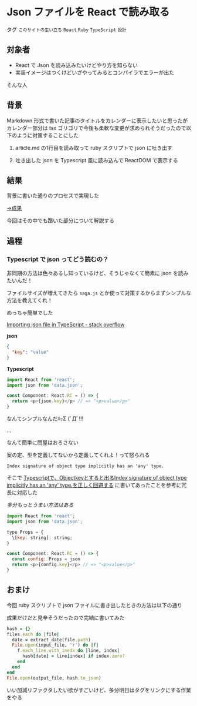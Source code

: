 # Json ファイルを React で読み取る

タグ `このサイトの生い立ち` `React` `Ruby` `TypeScript` `設計`

## 対象者

* React で Json を読み込みたいけどやり方を知らない
* 実装イメージはつくけどいざやってみるとコンパイラでエラーが出た

そんな人

## 背景

Markdown 形式で書いた記事のタイトルをカレンダーに表示したいと思ったがカレンダー部分は tsx ゴリゴリで今後も柔軟な変更が求められそうだったので以下のように対策することにした

 

1. article.md の1行目を読み取って ruby スクリプトで json に吐き出す

2. 吐き出した json を Typescript 風に読み込んで ReactDOM で表示する

 

## 結果

背景に書いた通りのプロセスで実現した

 

[→成果](https://github.com/shimomuh/shimomuh.github.io/commit/23fec03e5f7656ccf9dab360d7d4fe7fd1ec460a)

 

今回はその中でも躓いた部分について解説する

## 過程

### Typescript で json ってどう読むの？

非同期の方法は色々あるし知っているけど、そうじゃなくて簡素に json を読みたいんだ！

ファイルサイズが増えてきたら `saga.js` とか使って対策するからまずシンプルな方法を教えてくれ！

 

めっちゃ簡単でした

[Importing json file in TypeScript - stack overflow](https://stackoverflow.com/questions/49996456/importing-json-file-in-typescript)

 

**json**

```json
{
  "key": "value"
}
```

 

**Typescript**

```javascript
import React from 'react';
import json from 'data.json';

const Component: React.RC = () => {
  return <p>{json.key}</p> // => "<p>value</p>"
}
```

なんてシンプルなんだﾊｯΣ (ﾟДﾟ!!!

 

...

 

なんて簡単に問屋はおろさない

案の定、型を定義してないから定義してくれよ！って怒られる

 

`Index signature of object type implicitly has an 'any' type.`

 

そこで [Typescriptで、Objectkeyとすると出るIndex signature of object type implicitly has an 'any' type.を正しく回避する](https://qiita.com/gonta/items/fb7b9e6d0f12060c27d6) に書いてあったことを参考に冗長に対応した

_多分もっとうまい方法はある_

```javascript
import React from 'react';
import json from 'data.json';

type Props = {
  \[key: string]: string;
}

const Component: React.RC = () => {
  const config: Props = json
  return <p>{config.key}</p> // => "<p>value</p>"
}
```

## おまけ

今回 ruby スクリプトで json ファイルに書き出したときの方法は以下の通り

成果だけだと見辛そうだったので完結に書いてみた

```ruby
hash = {}
files.each do |file|
  date = extract_date(file.path)
  File.open(input_file, 'r') do |f|
    f.each_line.with_inedx do |line, index|
      hash[date] = line[index] if index.zero?
    end
  end
end
File.open(output_file, hash.to_json)
```

いい加減リファクタしたい欲がすごいけど、多分明日はタグをリンクにする作業をやる

